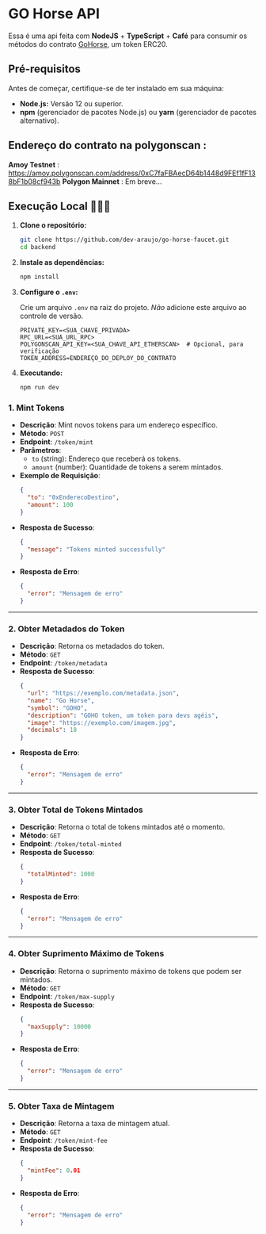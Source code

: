 # GO Horse API

Essa é uma api feita com **NodeJS** + **TypeScript** + **Café** para consumir os métodos do contrato [GoHorse](../smart-contracts/), um token ERC20.

## Pré-requisitos

Antes de começar, certifique-se de ter instalado em sua máquina:

- **Node.js:** Versão 12 ou superior.
- **npm** (gerenciador de pacotes Node.js) ou **yarn** (gerenciador de pacotes alternativo).

## Endereço do contrato na polygonscan :

**Amoy Testnet** : https://amoy.polygonscan.com/address/0xC7faFBAecD64b1448d9FEf1fF138bF1b08cf943b
**Polygon Mainnet** : Em breve...

## Execução Local 👨🏼‍💻

1.  **Clone o repositório:**

    ```bash
    git clone https://github.com/dev-araujo/go-horse-faucet.git
    cd backend
    ```

2.  **Instale as dependências:**

    ```bash
    npm install
    ```

3.  **Configure o `.env`:**

    Crie um arquivo `.env` na raiz do projeto. _Não_ adicione este arquivo ao controle de versão.

    ```env
    PRIVATE_KEY=<SUA_CHAVE_PRIVADA>
    RPC_URL=<SUA_URL_RPC>
    POLYGONSCAN_API_KEY=<SUA_CHAVE_API_ETHERSCAN>  # Opcional, para verificação
    TOKEN_ADDRESS=ENDEREÇO_DO_DEPLOY_DO_CONTRATO
    ```

4.  **Executando:**

    ```bash
    npm run dev
    ```

### 1. **Mint Tokens**

- **Descrição**: Mint novos tokens para um endereço específico.
- **Método**: `POST`
- **Endpoint**: `/token/mint`
- **Parâmetros**:
  - `to` (string): Endereço que receberá os tokens.
  - `amount` (number): Quantidade de tokens a serem mintados.
- **Exemplo de Requisição**:
  ```json
  {
    "to": "0xEnderecoDestino",
    "amount": 100
  }
  ```
- **Resposta de Sucesso**:
  ```json
  {
    "message": "Tokens minted successfully"
  }
  ```
- **Resposta de Erro**:
  ```json
  {
    "error": "Mensagem de erro"
  }
  ```

---

### 2. **Obter Metadados do Token**

- **Descrição**: Retorna os metadados do token.
- **Método**: `GET`
- **Endpoint**: `/token/metadata`
- **Resposta de Sucesso**:
  ```json
  {
    "url": "https://exemplo.com/metadata.json",
    "name": "Go Horse",
    "symbol": "GOHO",
    "description": "GOHO token, um token para devs agéis",
    "image": "https://exemplo.com/imagem.jpg",
    "decimals": 18
  }
  ```
- **Resposta de Erro**:
  ```json
  {
    "error": "Mensagem de erro"
  }
  ```

---

### 3. **Obter Total de Tokens Mintados**

- **Descrição**: Retorna o total de tokens mintados até o momento.
- **Método**: `GET`
- **Endpoint**: `/token/total-minted`
- **Resposta de Sucesso**:
  ```json
  {
    "totalMinted": 1000
  }
  ```
- **Resposta de Erro**:
  ```json
  {
    "error": "Mensagem de erro"
  }
  ```

---

### 4. **Obter Suprimento Máximo de Tokens**

- **Descrição**: Retorna o suprimento máximo de tokens que podem ser mintados.
- **Método**: `GET`
- **Endpoint**: `/token/max-supply`
- **Resposta de Sucesso**:
  ```json
  {
    "maxSupply": 10000
  }
  ```
- **Resposta de Erro**:
  ```json
  {
    "error": "Mensagem de erro"
  }
  ```

---

### 5. **Obter Taxa de Mintagem**

- **Descrição**: Retorna a taxa de mintagem atual.
- **Método**: `GET`
- **Endpoint**: `/token/mint-fee`
- **Resposta de Sucesso**:
  ```json
  {
    "mintFee": 0.01
  }
  ```
- **Resposta de Erro**:
  ```json
  {
    "error": "Mensagem de erro"
  }
  ```
